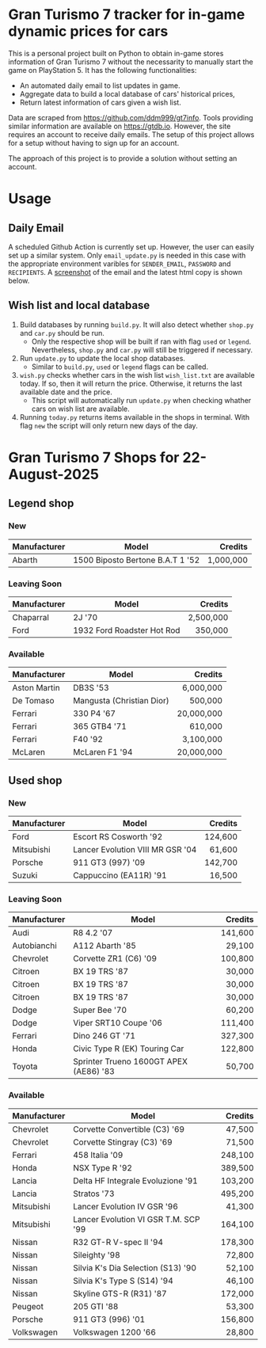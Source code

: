 # Gran Turismo 7 tracker for in-game dynamic prices for cars

This is a personal project built on Python to obtain in-game stores information of Gran Turismo 7 without the necessarity to manually start the game on PlayStation 5. It has the following functionalities:

- An automated daily email to list updates in game.
- Aggregate data to build a local database of cars' historical prices,
- Return latest information of cars given a wish list.

Data are scraped from https://github.com/ddm999/gt7info. Tools providing similar information are available on https://gtdb.io. However, the site requires an account to receive daily emails. The setup of this project allows for a setup without having to sign up for an account.

The approach of this project is to provide a solution without setting an account.

# Usage

## Daily Email

A scheduled Github Action is currently set up. However, the user can easily set up a similar system. Only `email_update.py` is needed in this case with the appropriate environment varibles for `SENDER_EMAIL`, `PASSWORD` and `RECIPIENTS`. A [screenshot](https://raw.githubusercontent.com/marcohoucheng/Gran-Turismo-7-Price-Tracker/main/data/email_screenshot.png) of the email and the latest html copy is shown below.

## Wish list and local database

1. Build databases by running `build.py`. It will also detect whether `shop.py` and `car.py` should be run.
    - Only the respective shop will be built if ran with flag `used` or `legend`. Nevertheless, `shop.py` and `car.py` will still be triggered if necessary.
2. Run `update.py` to update the local shop databases.
    - Similar to `build.py`, `used` or `legend` flags can be called.
3. `wish.py` checks whether cars in the wish list `wish_list.txt` are available today. If so, then it will return the price. Otherwise, it returns the last available date and the price.
    - This script will automatically run `update.py` when checking whather cars on wish list are available.
4. Running `today.py` returns items available in the shops in terminal. With flag `new` the script will only return new days of the day.


# Gran Turismo 7 Shops for 22-August-2025



## Legend shop

### New
 | Manufacturer | Model | Credits |
 | --- | --- | --: |
|Abarth|1500 Biposto Bertone B.A.T 1 '52|1,000,000|

### Leaving Soon
 | Manufacturer | Model | Credits |
 | --- | --- | --: |
|Chaparral|2J '70|2,500,000|
|Ford|1932 Ford Roadster Hot Rod|350,000|

### Available
 | Manufacturer | Model | Credits |
 | --- | --- | --: |
|Aston Martin|DB3S '53|6,000,000|
|De Tomaso|Mangusta (Christian Dior)|500,000|
|Ferrari|330 P4 '67|20,000,000|
|Ferrari|365 GTB4 '71|610,000|
|Ferrari|F40 '92|3,100,000|
|McLaren|McLaren F1 '94|20,000,000|


## Used shop

### New
 | Manufacturer | Model | Credits |
 | --- | --- | --: |
|Ford|Escort RS Cosworth '92|124,600|
|Mitsubishi|Lancer Evolution VIII MR GSR '04|61,600|
|Porsche|911 GT3 (997) '09|142,700|
|Suzuki|Cappuccino (EA11R) '91|16,500|

### Leaving Soon
 | Manufacturer | Model | Credits |
 | --- | --- | --: |
|Audi|R8 4.2 '07|141,600|
|Autobianchi|A112 Abarth '85|29,100|
|Chevrolet|Corvette ZR1 (C6) '09|100,800|
|Citroen|BX 19 TRS '87|30,000|
|Citroen|BX 19 TRS '87|30,000|
|Citroen|BX 19 TRS '87|30,000|
|Dodge|Super Bee '70|60,200|
|Dodge|Viper SRT10 Coupe '06|111,400|
|Ferrari|Dino 246 GT '71|327,300|
|Honda|Civic Type R (EK) Touring Car|122,800|
|Toyota|Sprinter Trueno 1600GT APEX (AE86) '83|50,700|

### Available
 | Manufacturer | Model | Credits |
 | --- | --- | --: |
|Chevrolet|Corvette Convertible (C3) '69|47,500|
|Chevrolet|Corvette Stingray (C3) '69|71,500|
|Ferrari|458 Italia '09|248,100|
|Honda|NSX Type R '92|389,500|
|Lancia|Delta HF Integrale Evoluzione '91|103,200|
|Lancia|Stratos '73|495,200|
|Mitsubishi|Lancer Evolution IV GSR '96|41,300|
|Mitsubishi|Lancer Evolution VI GSR T.M. SCP '99|164,100|
|Nissan|R32 GT-R V-spec II '94|178,300|
|Nissan|Sileighty '98|72,800|
|Nissan|Silvia K's Dia Selection (S13) '90|52,100|
|Nissan|Silvia K's Type S (S14) '94|46,100|
|Nissan|Skyline GTS-R (R31) '87|172,000|
|Peugeot|205 GTI '88|53,300|
|Porsche|911 GT3 (996) '01|156,800|
|Volkswagen|Volkswagen 1200 '66|28,800|
